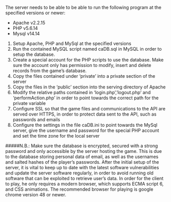 The server needs to be able to be able to run the following program at the specified versions or newer:

-	Apache v2.2.15
-	PHP v5.6.14
-	Mysql v14.14 

1.	Setup Apache, PHP and MySql at the specified versions
2.	Run the contained MySQL script named caDB.sql in MySQL in order to setup the database.
3.	Create a special account for the PHP scripts to use the database. Make sure the account only has permission to modify, insert and delete records from the game’s database.
4.	Copy the files contained under ‘private’ into a private section of the server
5.	Copy the files in the ‘public’ section into the serving directory of Apache
6.	Modify the relative paths contained in ‘login.php’,’logout.php’ and ‘performAction.php’ in order to point towards the correct path for the private variable
7.	Configure SSL so that the game files and communications to the API are served over HTTPS, in order to protect data sent to the API, such as passwords and emails
8.	Configure the settings in the file caDB.ini to point towards the MySql server, give the username and password for the special PHP account and set the time zone for the local server 

#####N.B.: Make sure the database is encrypted, secured with a strong password and only accessible by the server hosting the game. This is due to the database storing personal data of email, as well as the usernames and salted hashes of the player’s passwords. 
After the initial setup of the server, it is vital to keep up to date with the latest software vulnerabilities and update the server software regularly, in order to avoid running old software that can be exploited to retrieve user’s data.
In order for the client to play, he only requires a modern browser, which supports ECMA script 6, and CSS animations. The recommended browser for playing is google chrome version 48 or newer.

